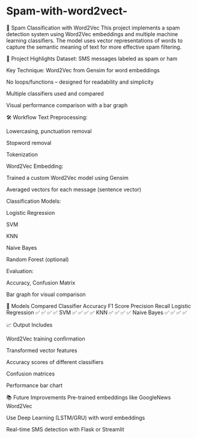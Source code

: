 # Spam-with-word2vect-
🧠 Spam Classification with Word2Vec
This project implements a spam detection system using Word2Vec embeddings and multiple machine learning classifiers. The model uses vector representations of words to capture the semantic meaning of text for more effective spam filtering.

📌 Project Highlights
Dataset: SMS messages labeled as spam or ham

Key Technique: Word2Vec from Gensim for word embeddings

No loops/functions – designed for readability and simplicity

Multiple classifiers used and compared

Visual performance comparison with a bar graph

🛠️ Workflow
Text Preprocessing:

Lowercasing, punctuation removal

Stopword removal

Tokenization

Word2Vec Embedding:

Trained a custom Word2Vec model using Gensim

Averaged vectors for each message (sentence vector)

Classification Models:

Logistic Regression

SVM

KNN

Naive Bayes

Random Forest (optional)

Evaluation:

Accuracy, Confusion Matrix

Bar graph for visual comparison

🧪 Models Compared
Classifier	                            Accuracy	F1 Score	Precision	Recall
Logistic Regression                        	✅	    ✅	      ✅    	✅
SVM	                                        ✅    	✅      	✅	    ✅
KNN	                                        ✅	    ✅      	✅    	✅
Naive Bayes	                                ✅    	✅	      ✅    	✅

📈 Output Includes

Word2Vec training confirmation

Transformed vector features

Accuracy scores of different classifiers

Confusion matrices

Performance bar chart

📚 Future Improvements
Pre-trained embeddings like GoogleNews Word2Vec

Use Deep Learning (LSTM/GRU) with word embeddings

Real-time SMS detection with Flask or Streamlit
